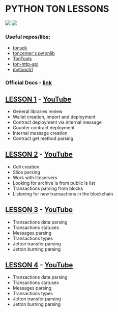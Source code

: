 # PYTHON TON LESSONS
[![](https://img.shields.io/badge/%F0%9F%92%8E-TON-grey)](https://ton.org)
![](https://img.shields.io/github/last-commit/TonDevStudy/pyton-lessons-eng)

### Useful repos/libs:
* [tonsdk](https://github.com/tonfactory/tonsdk)
* [toncenter's pytonlib](https://github.com/toncenter/pytonlib)
* [TonTools](https://github.com/yungwine/TonTools)
* [ton-http-api](https://github.com/toncenter/ton-http-api)
* [mytonctrl](https://github.com/ton-blockchain/mytonctrl)

### Official Docs - [link](https://docs.ton.org)

## [LESSON 1](https://github.com/TonDevStudy/pyton-lessons-eng/blob/main/lesson_1) - [YouTube](https://www.youtube.com/watch?v=LJqam4eBqyE)

- General libraries review
- Wallet creation, import and deployment
- Contract deployment via internal message
- Counter contract deployment
- Internal message creation
- Contract get method parsing

## [LESSON 2](https://github.com/TonDevStudy/pyton-lessons-eng/blob/main/lesson_2) - [YouTube](https://www.youtube.com/watch?v=ipFDBjJFLCw)

- Cell creation
- Slice parsing
- Work with liteservers
- Looking for archive ls from public ls list
- Transactions parsing from blocks
- Listening for new transactions in the blockchain

## [LESSON 3](https://github.com/TonDevStudy/pyton-lessons-eng/blob/main/lesson_3) - [YouTube](https://www.youtube.com/watch?v=f3u0g84dFhY)

- Transactions data parsing
- Transactions statuses
- Messages parsing
- Transactions types
- Jetton transfer parsing
- Jetton burning parsing

## [LESSON 4](https://github.com/TonDevStudy/pyton-lessons-eng/blob/main/lesson_4) - [YouTube](https://www.youtube.com/watch?v=mBDSZnqpDbo)

- Transactions data parsing
- Transactions statuses
- Messages parsing
- Transactions types
- Jetton transfer parsing
- Jetton burning parsing
